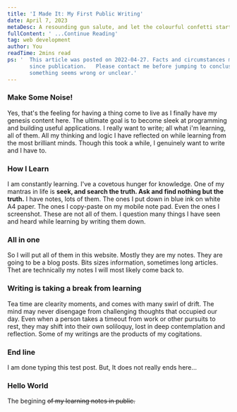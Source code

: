 ```yaml
---
title: 'I Made It: My First Public Writing'
date: April 7, 2023
metaDesc: A resounding gun salute, and let the colourful confetti start to fall gently. So finally I have put my first blog post here.
fullContent: ' ...Continue Reading'
tag: web development
author: You
readTime: 2mins read
ps: '  This article was posted on 2022-04-27. Facts and circumstances may have change 
       since publication.   Please contact me before jumping to conclusions if
       something seems wrong or unclear.'   
---
```

### Make Some Noise!
Yes, that's the feeling for having a thing come to live as I finally have my genesis content here. The ultimate goal is to become sleek at programming and building useful applications.   I really want to write; all what i'm learning, all of them. All my thinking and logic I have reflected on while learning from the most brilliant minds. Though this took a while, I genuinely want to write and I have to.
### How I Learn
I am constantly learning. I've a covetous hunger for knowledge. One of my mantras in life is **seek, and search the truth. Ask and find nothing but the truth.** I have notes, lots of them. The ones I put down in blue ink on white A4 paper. The ones I copy-paste on my mobile note pad. Even the ones I screenshot. These are not all of them. I question many things I have seen and heard while learning by writing them down. 
### All in one 
So I will put all of them in this website. Mostly they are my notes. They are going to be a blog posts. Bits sizes information, sometimes long articles. Thet are technically my notes I will most likely come back to.
### Writing is taking a break from learning 
Tea time are clearity moments, and comes with many swirl of drift. The mind may never disengage from challenging thoughts that occupied our day. Even when a person takes a timeout from work or other pursuits to rest, they may shift into their own soliloquy, lost in deep contemplation and reflection. Some of my writings are the products of my cogitations.


### End line 
I am done typing this test post. But, It does not really ends here...

### Hello World
The begining ~~of my learning notes in public.~~
